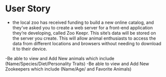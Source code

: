 # User Story

 - the local zoo has received funding to build a new online catalog, and they've asked you to create a web server for a front-end application they’re developing, called Zoo Keepr. This site’s data will be stored on the server you create. This will allow animal enthusiasts to access the data from different locations and browsers without needing to download it to their device.

 -Be able to view and Add New animals which include (Name/Species/Diet/Personality Traits)
 -Be able to view and Add New Zookeepers which include (Name/Age/ and Favorite Animals)